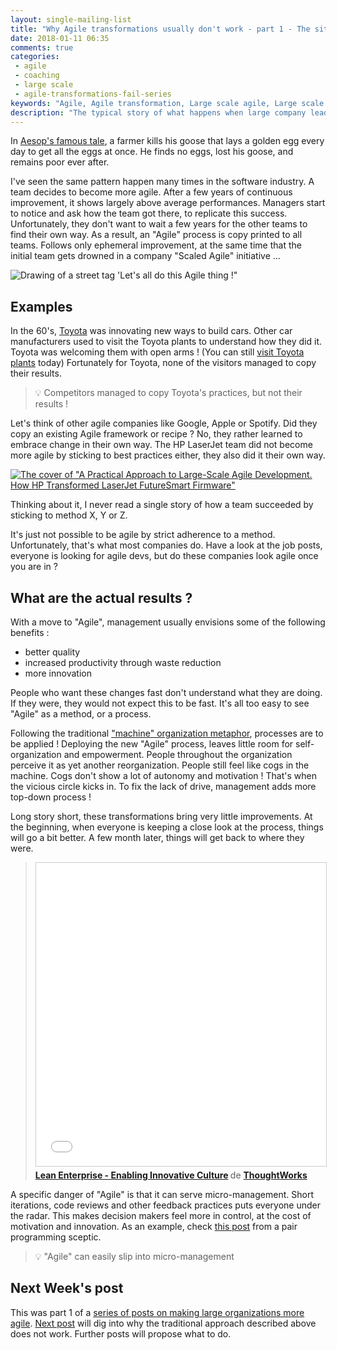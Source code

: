 ```yaml
---
layout: single-mailing-list
title: "Why Agile transformations usually don't work - part 1 - The situation"
date: 2018-01-11 06:35
comments: true
categories:
 - agile
 - coaching
 - large scale
 - agile-transformations-fail-series
keywords: "Agile, Agile transformation, Large scale agile, Large scale agile transformation"
description: "The typical story of what happens when large company leaders decide to go to Agile"
---
```

In [Aesop's famous tale](https://en.wikipedia.org/wiki/The_Goose_That_Laid_the_Golden_Eggs), a farmer kills his goose that lays a golden egg every day to get all the eggs at once. He finds no eggs, lost his goose, and remains poor ever after.

I've seen the same pattern happen many times in the software industry. A team decides to become more agile. After a few years of continuous improvement, it shows largely above average performances. Managers start to notice and ask how the team got there, to replicate this success. Unfortunately, they don't want to wait a few years for the other teams to find their own way. As a result, an "Agile" process is copy printed to all teams. Follows only ephemeral improvement, at the same time that the initial team gets drowned in a company "Scaled Agile" initiative ...

![Drawing of a street tag 'Let's all do this Agile thing !"]({{site.url}}{{site.baseurl}}/imgs/2018-01-09-why-agile-transformations-usually-dont-work-part-1-the-situation/lets-all-do-this-agile-thing.jpg)

## Examples

In the 60's, [Toyota](https://en.wikipedia.org/wiki/History_of_Toyota) was innovating new ways to build cars. Other car manufacturers used to visit the Toyota plants to understand how they did it. Toyota was welcoming them with open arms ! (You can still [visit Toyota plants](http://www.visittoyotaky.com/) today) Fortunately for Toyota, none of the visitors managed to copy their results.

> 💡 Competitors managed to copy Toyota's practices, but not their results !

Let's think of other agile companies like Google, Apple or Spotify. Did they copy an existing Agile framework or recipe ? No, they rather learned to embrace change in their own way. The HP LaserJet team did not become more agile by sticking to best practices either, they also did it their own way.

[![The cover of "A Practical Approach to Large-Scale Agile Development. How HP Transformed LaserJet FutureSmart Firmware"]({{site.url}}{{site.baseurl}}/imgs/2018-01-09-why-agile-transformations-usually-dont-work-part-1-the-situation/hp-large-scale-agile-dev.jpg)](https://www.amazon.com/Practical-Approach-Large-Scale-Agile-Development/dp/0321821726/ref=sr_1_1?ie=UTF8&qid=1515476483&sr=8-1&keywords=hp+large+scale+agile)


Thinking about it, I never read a single story of how a team succeeded by sticking to method X, Y or Z.

It's just not possible to be agile by strict adherence to a method. Unfortunately, that's what most companies do. Have a look at the job posts, everyone is looking for agile devs, but do these companies look agile once you are in ?

## What are the actual results ?

With a move to "Agile", management usually envisions some of the following benefits :

*   better quality
*   increased productivity through waste reduction
*   more innovation

People who want these changes fast don't understand what they are doing. If they were, they would not expect this to be fast. It's all too easy to see "Agile" as a method, or a process.

Following the traditional ["machine" organization metaphor](http://www.reinventingorganizations.com/), processes are to be applied ! Deploying the new "Agile" process, leaves little room for self-organization and empowerment. People throughout the organization perceive it as yet another reorganization. People still feel like cogs in the machine. Cogs don't show a lot of autonomy and motivation ! That's when the vicious circle kicks in. To fix the lack of drive, management adds more top-down process !

Long story short, these transformations bring very little improvements. At the beginning, when everyone is keeping a close look at the process, things will go a bit better. A few month later, things will get back to where they were.

> <iframe src="//www.slideshare.net/slideshow/embed_code/key/JAoAahDozJKWD5?startSlide=13" width="595" height="485" frameborder="0" marginwidth="0" marginheight="0" scrolling="no" style="border:1px solid #CCC; border-width:1px; margin-bottom:5px; max-width: 100%;" allowfullscreen> </iframe> <div style="margin-bottom:5px"> <strong> <a href="//www.slideshare.net/ThoughtWorks/lean-enterprise-how-to-innovate-at-scale" title="Lean Enterprise - Enabling Innovative Culture" target="_blank">Lean Enterprise - Enabling Innovative Culture</a> </strong> de <strong><a href="//www.slideshare.net/ThoughtWorks" target="_blank">ThoughtWorks</a></strong> </div>

A specific danger of "Agile" is that it can serve micro-management. Short iterations, code reviews and other feedback practices puts everyone under the radar. This makes decision makers feel more in control, at the cost of motivation and innovation. As an example, check [this post](http://sceptical-meerkat.blogspot.fr/2016/12/pair-programming-whats-in-it-for-me.html) from a pair programming sceptic.

> 💡 "Agile" can easily slip into micro-management

## Next Week's post

This was part 1 of a [series of posts on making large organizations more agile]({{site.baseurl}}/categories/#agile-transformations-fail-series). [Next post](/why-agile-transformations-usually-dont-work-part-2-the-problem/) will dig into why the traditional approach described above does not work. Further posts will propose what to do.
